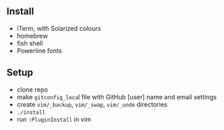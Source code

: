 ## Install

- iTerm, with Solarized colours
- homebrew
- fish shell
- Powerline fonts

## Setup

- clone repo
- make `gitconfig_loca`l file with GitHub [user] name and email settings
- create `vim/_backup`, `vim/_swap`, `vim/_undo` directories
- `./install`
- run `:PluginInstall` in vim

